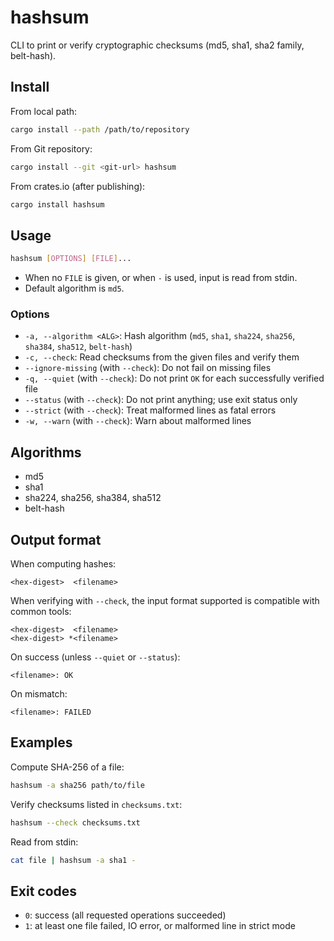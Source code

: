# hashsum

CLI to print or verify cryptographic checksums (md5, sha1, sha2 family, belt-hash).

## Install

From local path:

```bash
cargo install --path /path/to/repository
```

From Git repository:

```bash
cargo install --git <git-url> hashsum
```

From crates.io (after publishing):

```bash
cargo install hashsum
```

## Usage

```bash
hashsum [OPTIONS] [FILE]...
```

- When no `FILE` is given, or when `-` is used, input is read from stdin.
- Default algorithm is `md5`.

### Options

- `-a, --algorithm <ALG>`: Hash algorithm (`md5`, `sha1`, `sha224`, `sha256`, `sha384`, `sha512`, `belt-hash`)
- `-c, --check`: Read checksums from the given files and verify them
- `--ignore-missing` (with `--check`): Do not fail on missing files
- `-q, --quiet` (with `--check`): Do not print `OK` for each successfully verified file
- `--status` (with `--check`): Do not print anything; use exit status only
- `--strict` (with `--check`): Treat malformed lines as fatal errors
- `-w, --warn` (with `--check`): Warn about malformed lines

## Algorithms

- md5
- sha1
- sha224, sha256, sha384, sha512
- belt-hash

## Output format

When computing hashes:

```text
<hex-digest>  <filename>
```

When verifying with `--check`, the input format supported is compatible with common tools:

```text
<hex-digest>  <filename>
<hex-digest> *<filename>
```

On success (unless `--quiet` or `--status`):

```text
<filename>: OK
```

On mismatch:

```text
<filename>: FAILED
```

## Examples

Compute SHA-256 of a file:

```bash
hashsum -a sha256 path/to/file
```

Verify checksums listed in `checksums.txt`:

```bash
hashsum --check checksums.txt
```

Read from stdin:

```bash
cat file | hashsum -a sha1 -
```

## Exit codes

- `0`: success (all requested operations succeeded)
- `1`: at least one file failed, IO error, or malformed line in strict mode


